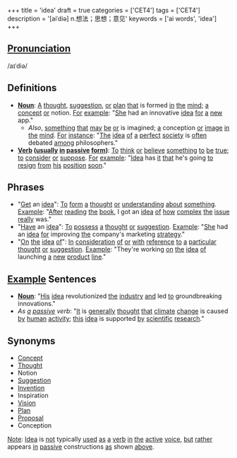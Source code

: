 +++
title = 'idea'
draft = true
categories = ['CET4']
tags = ['CET4']
description = '[aiˈdiə] n.想法；思想；意见'
keywords = ['ai words', 'idea']
+++

## [Pronunciation](/en/post/pronunciation/)
/aɪˈdiə/

## Definitions
- **[Noun](/en/post/noun/)**: [A](/en/post/a/) [thought](/en/post/thought/), [suggestion](/en/post/suggestion/), [or](/en/post/or/) [plan](/en/post/plan/) [that](/en/post/that/) is formed [in](/en/post/in/) [the](/en/post/the/) [mind](/en/post/mind/); [a](/en/post/a/) [concept](/en/post/concept/) [or](/en/post/or/) notion. [For](/en/post/for/) [example](/en/post/example/): "[She](/en/post/she/) had an innovative [idea](/en/post/idea/) [for](/en/post/for/) [a](/en/post/a/) [new](/en/post/new/) app."
  - _Also_, [something](/en/post/something/) [that](/en/post/that/) [may](/en/post/may/) [be](/en/post/be/) [or](/en/post/or/) is imagined; [a](/en/post/a/) conception [or](/en/post/or/) [image](/en/post/image/) [in](/en/post/in/) [the](/en/post/the/) [mind](/en/post/mind/). [For](/en/post/for/) [instance](/en/post/instance/): "[The](/en/post/the/) [idea](/en/post/idea/) [of](/en/post/of/) [a](/en/post/a/) [perfect](/en/post/perfect/) [society](/en/post/society/) is [often](/en/post/often/) debated [among](/en/post/among/) philosophers."
- **[Verb](/en/post/verb/) ([usually](/en/post/usually/) [in](/en/post/in/) [passive](/en/post/passive/) [form](/en/post/form/))**: [To](/en/post/to/) [think](/en/post/think/) [or](/en/post/or/) [believe](/en/post/believe/) [something](/en/post/something/) [to](/en/post/to/) [be](/en/post/be/) [true](/en/post/true/); [to](/en/post/to/) [consider](/en/post/consider/) [or](/en/post/or/) [suppose](/en/post/suppose/). [For](/en/post/for/) [example](/en/post/example/): "[Idea](/en/post/idea/) has [it](/en/post/it/) [that](/en/post/that/) he's going [to](/en/post/to/) [resign](/en/post/resign/) [from](/en/post/from/) [his](/en/post/his/) [position](/en/post/position/) [soon](/en/post/soon/)."
  
## Phrases
- "[Get](/en/post/get/) an [idea](/en/post/idea/)": [To](/en/post/to/) [form](/en/post/form/) [a](/en/post/a/) [thought](/en/post/thought/) [or](/en/post/or/) [understanding](/en/post/understanding/) [about](/en/post/about/) [something](/en/post/something/). [Example](/en/post/example/): "[After](/en/post/after/) [reading](/en/post/reading/) [the](/en/post/the/) [book](/en/post/book/), I got an [idea](/en/post/idea/) [of](/en/post/of/) [how](/en/post/how/) [complex](/en/post/complex/) [the](/en/post/the/) [issue](/en/post/issue/) [really](/en/post/really/) was."
- "[Have](/en/post/have/) an [idea](/en/post/idea/)": [To](/en/post/to/) [possess](/en/post/possess/) [a](/en/post/a/) [thought](/en/post/thought/) [or](/en/post/or/) [suggestion](/en/post/suggestion/). [Example](/en/post/example/): "[She](/en/post/she/) had an [idea](/en/post/idea/) [for](/en/post/for/) improving [the](/en/post/the/) company's marketing [strategy](/en/post/strategy/)."
- "[On](/en/post/on/) [the](/en/post/the/) [idea](/en/post/idea/) [of](/en/post/of/)": [In](/en/post/in/) [consideration](/en/post/consideration/) [of](/en/post/of/) [or](/en/post/or/) [with](/en/post/with/) [reference](/en/post/reference/) [to](/en/post/to/) [a](/en/post/a/) [particular](/en/post/particular/) [thought](/en/post/thought/) [or](/en/post/or/) [suggestion](/en/post/suggestion/). [Example](/en/post/example/): "They're working [on](/en/post/on/) [the](/en/post/the/) [idea](/en/post/idea/) [of](/en/post/of/) launching [a](/en/post/a/) [new](/en/post/new/) [product](/en/post/product/) [line](/en/post/line/)."

## [Example](/en/post/example/) Sentences
- **[Noun](/en/post/noun/)**: "[His](/en/post/his/) [idea](/en/post/idea/) revolutionized [the](/en/post/the/) [industry](/en/post/industry/) [and](/en/post/and/) led [to](/en/post/to/) groundbreaking innovations."
- _As [a](/en/post/a/) [passive](/en/post/passive/) verb_: "[It](/en/post/it/) is [generally](/en/post/generally/) [thought](/en/post/thought/) [that](/en/post/that/) [climate](/en/post/climate/) [change](/en/post/change/) is caused [by](/en/post/by/) [human](/en/post/human/) [activity](/en/post/activity/); [this](/en/post/this/) [idea](/en/post/idea/) is supported [by](/en/post/by/) [scientific](/en/post/scientific/) [research](/en/post/research/)."

## Synonyms
- [Concept](/en/post/concept/)
- [Thought](/en/post/thought/)
- Notion
- [Suggestion](/en/post/suggestion/)
- [Invention](/en/post/invention/)
- Inspiration
- [Vision](/en/post/vision/)
- [Plan](/en/post/plan/)
- [Proposal](/en/post/proposal/)
- Conception

[Note](/en/post/note/): [Idea](/en/post/idea/) is [not](/en/post/not/) typically [used](/en/post/used/) [as](/en/post/as/) [a](/en/post/a/) [verb](/en/post/verb/) [in](/en/post/in/) [the](/en/post/the/) [active](/en/post/active/) [voice](/en/post/voice/), [but](/en/post/but/) [rather](/en/post/rather/) appears [in](/en/post/in/) [passive](/en/post/passive/) constructions [as](/en/post/as/) shown [above](/en/post/above/).
